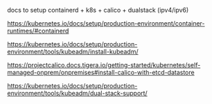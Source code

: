 docs to setup containerd + k8s + calico + dualstack (ipv4/ipv6)


https://kubernetes.io/docs/setup/production-environment/container-runtimes/#containerd

https://kubernetes.io/docs/setup/production-environment/tools/kubeadm/install-kubeadm/

https://projectcalico.docs.tigera.io/getting-started/kubernetes/self-managed-onprem/onpremises#install-calico-with-etcd-datastore

https://kubernetes.io/docs/setup/production-environment/tools/kubeadm/dual-stack-support/